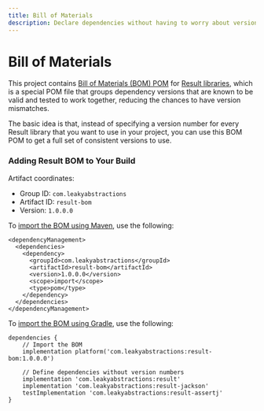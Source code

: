```yaml
---
title: Bill of Materials
description: Declare dependencies without having to worry about version numbers
---
```


# Bill of Materials

This project contains [Bill of Materials (BOM) POM](https://reflectoring.io/maven-bom/) for [Result libraries](https://dev.leakyabstractions.com/result/), which is a special POM file that groups dependency versions that are known to be valid and tested to work together, reducing the chances to have version mismatches.

The basic idea is that, instead of specifying a version number for every Result library that you want to use in your project, you can use this BOM POM to get a full set of consistent versions to use.

### Adding Result BOM to Your Build <a href="#adding-resul-bom-to-your-build" id="adding-resul-bom-to-your-build"></a>

Artifact coordinates:

* Group ID: `com.leakyabstractions`
* Artifact ID: `result-bom`
* Version: `1.0.0.0`

To [import the BOM using Maven](https://maven.apache.org/guides/introduction/introduction-to-dependency-mechanism.html#bill-of-materials-bom-poms), use the following:

```
<dependencyManagement>
  <dependencies>
    <dependency>
      <groupId>com.leakyabstractions</groupId>
      <artifactId>result-bom</artifactId>
      <version>1.0.0.0</version>
      <scope>import</scope>
      <type>pom</type>
    </dependency>   
  </dependencies>
</dependencyManagement>
```

To [import the BOM using Gradle](https://docs.gradle.org/current/userguide/platforms.html#sub:bom\_import), use the following:

```
dependencies {
    // Import the BOM
    implementation platform('com.leakyabstractions:result-bom:1.0.0.0')

    // Define dependencies without version numbers
    implementation 'com.leakyabstractions:result'
    implementation 'com.leakyabstractions:result-jackson'
    testImplementation 'com.leakyabstractions:result-assertj'
}
```

